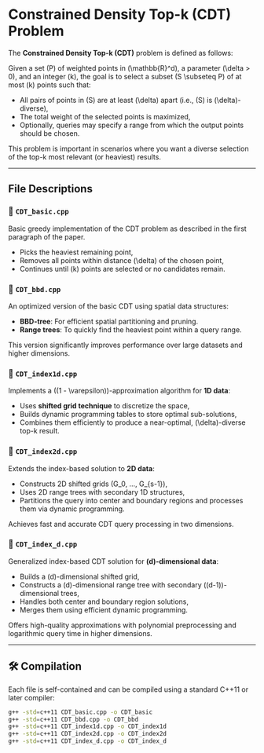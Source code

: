 # Constrained Density Top-k (CDT) Problem

The **Constrained Density Top-k (CDT)** problem is defined as follows:

Given a set \(P\) of weighted points in \(\mathbb{R}^d\), a parameter \(\delta > 0\), and an integer \(k\), the goal is to select a subset \(S \subseteq P\) of at most \(k\) points such that:

- All pairs of points in \(S\) are at least \(\delta\) apart (i.e., \(S\) is \(\delta\)-diverse),
- The total weight of the selected points is maximized,
- Optionally, queries may specify a range from which the output points should be chosen.

This problem is important in scenarios where you want a diverse selection of the top-k most relevant (or heaviest) results.

---

## File Descriptions

### 🔹 `CDT_basic.cpp`
Basic greedy implementation of the CDT problem as described in the first paragraph of the paper.

- Picks the heaviest remaining point,
- Removes all points within distance \(\delta\) of the chosen point,
- Continues until \(k\) points are selected or no candidates remain.

### 🔹 `CDT_bbd.cpp`
An optimized version of the basic CDT using spatial data structures:

- **BBD-tree**: For efficient spatial partitioning and pruning.
- **Range trees**: To quickly find the heaviest point within a query range.

This version significantly improves performance over large datasets and higher dimensions.

### 🔹 `CDT_index1d.cpp`
Implements a \((1 - \varepsilon)\)-approximation algorithm for **1D data**:

- Uses **shifted grid technique** to discretize the space,
- Builds dynamic programming tables to store optimal sub-solutions,
- Combines them efficiently to produce a near-optimal, \(\delta\)-diverse top-k result.

### 🔹 `CDT_index2d.cpp`
Extends the index-based solution to **2D data**:

- Constructs 2D shifted grids \(G_0, ..., G_{s-1}\),
- Uses 2D range trees with secondary 1D structures,
- Partitions the query into center and boundary regions and processes them via dynamic programming.

Achieves fast and accurate CDT query processing in two dimensions.

### 🔹 `CDT_index_d.cpp`
Generalized index-based CDT solution for **\(d\)-dimensional data**:

- Builds a \(d\)-dimensional shifted grid,
- Constructs a \(d\)-dimensional range tree with secondary \((d-1)\)-dimensional trees,
- Handles both center and boundary region solutions,
- Merges them using efficient dynamic programming.

Offers high-quality approximations with polynomial preprocessing and logarithmic query time in higher dimensions.

---

## 🛠️ Compilation

Each file is self-contained and can be compiled using a standard C++11 or later compiler:

```bash
g++ -std=c++11 CDT_basic.cpp -o CDT_basic
g++ -std=c++11 CDT_bbd.cpp -o CDT_bbd
g++ -std=c++11 CDT_index1d.cpp -o CDT_index1d
g++ -std=c++11 CDT_index2d.cpp -o CDT_index2d
g++ -std=c++11 CDT_index_d.cpp -o CDT_index_d

